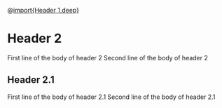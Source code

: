 @[import{Header 1,deep}](multiBlock.md)
# Header 2
First line of the body of header 2
Second line of the body of header 2
## Header 2.1
First line of the body of header 2.1
Second line of the body of header 2.1